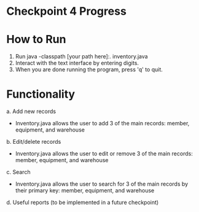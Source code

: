 # Checkpoint 4 Progress

# How to Run
1. Run java -classpath [your path here]:. inventory.java
2. Interact with the text interface by entering digits.
3. When you are done running the program, press 'q' to quit.

# Functionality

a. Add new records
  - Inventory.java allows the user to add 3 of the main records: member, equipment, and warehouse
  
b. Edit/delete records
  - Inventory.java allows the user to edit or remove 3 of the main records: member, equipment, and warehouse
  
c. Search
  - Inventory.java allows the user to search for 3 of the main records by their primary key: member, equipment, and warehouse
  
d. Useful reports (to be implemented in a future checkpoint)
